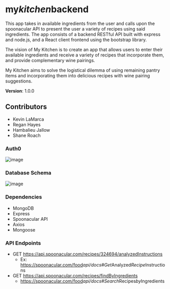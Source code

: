 # my*kitchen*backend

This app takes in available ingredients from the user and calls upon the spoonacular API to present the user a variety of recipes using said ingredients. The app consists of a backend RESTful API built with express and node.js, and a React client frontend using the bootstrap library.

The vision of My Kitchen is to create an app that allows users to enter their available ingredients and receive a variety of recipes that incorporate them, and provide complementary wine pairings.

My Kitchen aims to solve the logistical dilemma of using remaining pantry items and incorporating them into delicious recipes with wine pairing suggestions.

**Version**: 1.0.0

## Contributors

* Kevin LaMarca
* Regan Hayes
* Hambalieu Jallow
* Shane Roach

### Auth0

![image](301*MyKitchen.png)

### Database Schema

![image](myKitchen_schema.png)

### Dependencies

* MongoDB
* Express
* Spoonacular API
* Axios
* Mongoose

### API Endpoints

* GET <https://api.spoonacular.com/recipes/324694/analyzedInstructions>
  * Ex: <https://spoonacular.com/food>*api/docs#Get*Analyzed*Recipe*Instructions
* GET <https://api.spoonacular.com/recipes/findByIngredients>
  * <https://spoonacular.com/food>*api/docs#Search*Recipes*by*Ingredients
